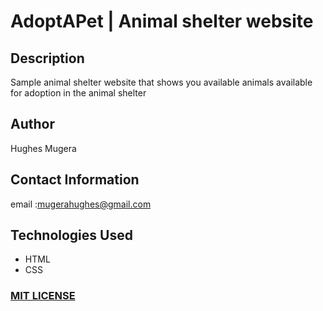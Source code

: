 # AdoptAPet | Animal shelter website

## Description
Sample animal shelter website that shows you available animals available for adoption in the animal shelter

## Author
Hughes Mugera

## Contact Information
email :mugerahughes@gmail.com

## Technologies Used
* HTML
* CSS


### [MIT LICENSE](https://github.com/MugeraH/animal-shelter/blob/main/license)


